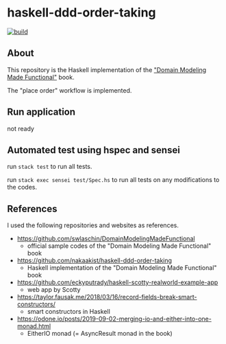 # haskell-ddd-order-taking

[![build](https://github.com/nakaakist/haskell-ddd-order-taking/actions/workflows/ci.yaml/badge.svg)](https://github.com/nakaakist/haskell-ddd-order-taking/actions/workflows/ci.yaml)

## About

This repository is the Haskell implementation of the ["Domain Modeling Made Functional"](https://learning.oreilly.com/library/view/domain-modeling-made/9781680505481/) book.

The "place order" workflow is implemented.

## Run application

not ready

## Automated test using hspec and sensei

run `stack test` to run all tests.

run `stack exec sensei test/Spec.hs` to run all tests on any modifications to the codes.

## References

I used the following repositories and websites as references.

- https://github.com/swlaschin/DomainModelingMadeFunctional
  - official sample codes of the "Domain Modeling Made Functional" book
- https://github.com/nakaakist/haskell-ddd-order-taking
  - Haskell implementation of the "Domain Modeling Made Functional" book
- https://github.com/eckyputrady/haskell-scotty-realworld-example-app
  - web app by Scotty
- https://taylor.fausak.me/2018/03/16/record-fields-break-smart-constructors/
  - smart constructors in Haskell
- https://odone.io/posts/2019-09-02-merging-io-and-either-into-one-monad.html
  - EitherIO monad (= AsyncResult monad in the book)
